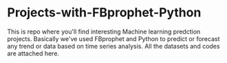 # Projects-with-FBprophet-Python
This is repo where you'll find interesting Machine learning predction projects. Basically we've used FBprophet and Python to predict or forecast any trend or data based on time series analysis. All the datasets and codes are attached here.
